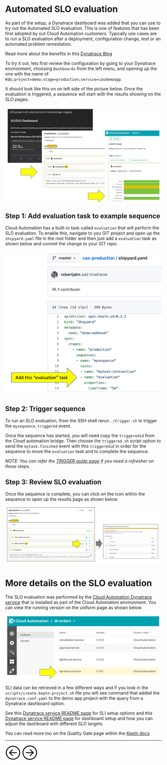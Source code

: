 # Automated SLO evaluation

As part of the setup, a Dynatrace dashboard was added that you can use to try out the Automated SLO evaluation.  This is one of features that has been first adopted by out Cloud Automation customers.  Typically use cases are to run a SLO evaluation after a deployment, configuration change, test or an automated problem remediation.

Read more about the benefits in this [Dynatrace Blog](https://www.dynatrace.com/news/blog/automating-slos-helps-sres-go-fast)

To try it out, lets first review the configuration by going to your Dynatrace environment, choosing `Dashboards` from the left menu, and opening up the one with the name of `KQG;project=demo;stage=production;service=casdemoapp`.  

It should look like this on on left side of the picture below.  Once the evaluation is triggered, a sequence will start with the results showing on the SLO pages.

<img src="images/slo-evaluation.png">

## Step 1: Add evaluation task to example sequence

Cloud Automation has a built-in task called `evaluation` that will perform the SLO evaluation.  To enable this, navigate to you GIT project and open up the `shipyard.yaml` file in the root folder and then just add a `evaluation` task as shown below and commit the change to your GIT repo.

<img src="images/shipyard-evaluation-task.png">

## Step 2: Trigger sequence

To run an SLO evaluation, from the SSH shell rerun `./trigger.sh` to trigger the `mysequence.triggered` event. 

Once the sequence has started, you will need copy the `triggeredid` from the Cloud automation bridge.  Then choose the `triggered.sh` script option to send the `mytask.finished` event with this `triggeredid` in order for the sequence to move the `evaluation` task and to complete the sequence. 

*NOTE: You can refer the [TRIGGER guide page](TRIGGER.md) if you need a refresher on these steps.*

## Step 3: Review SLO evaluation

Once the sequence is complete, you can click on the icon within the sequence to open up the results page as shown below.

<img src="images/evaluation-sequence.png">

# More details on the SLO evaluation

The SLO evaluation was performed by the [Cloud Automation Dynatrace service](https://github.com/keptn-contrib/dynatrace-service) that is installed as part of the Cloud Automation environment.  You can view the running version on the uniform page as shown below.

<img src="images/dt-service.png">

SLI data can be retrieved in a few different ways and if you look in the `scripts/create-keptn-project.sh` file you will see command that added the `dynatrace.conf.yaml` to the demo app project with the query from a Dynatrace dashboard option.  

See this [Dynatrace service README page](https://github.com/keptn-contrib/dynatrace-service/blob/master/documentation/sli-configuration/configuration-of-dashboard-sli-slo-queries.md) for SLI setup options and this [Dynatrace service README page](https://github.com/keptn-contrib/dynatrace-service/blob/master/documentation/sli-configuration/slis-and-slos-via-dynatrace-dashboard.md) for dashboard setup and how you can adjust the dashboard with different SLO targets.

You can read more too on the Quality Gate page within the [Keptn docs](https://keptn.sh/docs/0.10.x/quality_gates/get_started)

<hr>

[<img src="images/prev.png" width="50px" height="50"/>](TRIGGER.md) [<img src="images/next.png" width="50px" height="50"/>](README.md)